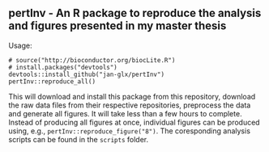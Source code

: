 ## pertInv - An R package to reproduce the analysis and figures presented in my master thesis


Usage:
```
# source("http://bioconductor.org/biocLite.R")
# install.packages("devtools")
devtools::install_github("jan-glx/pertInv")
pertInv::reproduce_all()
```

This will download and install this package from this repository, download the raw data files from their respective repositories, preprocess the data and generate all figures. It will take less than a few hours to complete. Instead of producing all figures at once, individual figures can be produced using, e.g., `pertInv::reproduce_figure("8")`. The coresponding analysis scripts can be found in the `scripts` folder.
